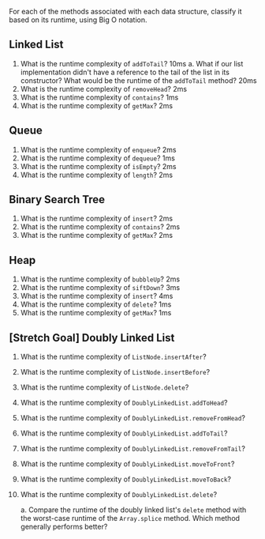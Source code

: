 For each of the methods associated with each data structure, classify it based on its runtime, using Big O notation.

## Linked List

1. What is the runtime complexity of `addToTail`?
  10ms
    a. What if our list implementation didn't have a reference to the tail of the list in its constructor? What would be the runtime of the `addToTail` method?
        20ms
2. What is the runtime complexity of `removeHead`?
    2ms
3. What is the runtime complexity of `contains`?
    1ms
4. What is the runtime complexity of `getMax`?
    2ms
## Queue

1. What is the runtime complexity of `enqueue`?
    2ms
2. What is the runtime complexity of `dequeue`?
    1ms
3. What is the runtime complexity of `isEmpty`?
    2ms
4. What is the runtime complexity of `length`?
    2ms
## Binary Search Tree

1. What is the runtime complexity of `insert`? 
    2ms
2. What is the runtime complexity of `contains`?
    2ms
3. What is the runtime complexity of `getMax`? 
    2ms
## Heap

1. What is the runtime complexity of `bubbleUp`?
    2ms
2. What is the runtime complexity of `siftDown`?
    3ms
3. What is the runtime complexity of `insert`?
    4ms
4. What is the runtime complexity of `delete`?
    1ms
5. What is the runtime complexity of `getMax`?
    1ms
## [Stretch Goal] Doubly Linked List

1. What is the runtime complexity of `ListNode.insertAfter`?

2. What is the runtime complexity of `ListNode.insertBefore`?

3. What is the runtime complexity of `ListNode.delete`?

4. What is the runtime complexity of `DoublyLinkedList.addToHead`?

5. What is the runtime complexity of `DoublyLinkedList.removeFromHead`?

6. What is the runtime complexity of `DoublyLinkedList.addToTail`?

7. What is the runtime complexity of `DoublyLinkedList.removeFromTail`?

8. What is the runtime complexity of `DoublyLinkedList.moveToFront`?

9. What is the runtime complexity of `DoublyLinkedList.moveToBack`?

10. What is the runtime complexity of `DoublyLinkedList.delete`?

    a. Compare the runtime of the doubly linked list's `delete` method with the worst-case runtime of the `Array.splice` method. Which method generally performs better?